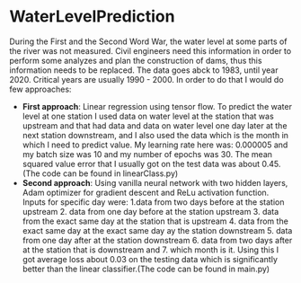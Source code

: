 # WaterLevelPrediction

During the First and the Second Word War, the water level at some parts of the river was not measured. Civil engineers need this information in order to perform some analyzes and plan the construction of dams, thus this information needs to be replaced. The data goes abck to 1983, until year 2020. Critical years are usually 1990 - 2000. In order to do that I would do few approaches:

- **First approach**: Linear regression using tensor flow. To predict the water level at one station I used data on water level at the station that was upstream and that had data and data on water level one day later at the next station downstream, and I also used the data which is the month in which I need to predict value. My learning rate here was: 0.000005 and my batch size was 10 and my number of epochs was 30. The mean squared value error that I usually got on the test data was about 0.45. (The code can be found in linearClass.py)
- **Second approach**: Using vanilla neural network with two hidden layers, Adam optimizer for gradient descent and ReLu activation function. Inputs for specific day were: 1.data from two days before at the station upstream 2. data from one day before at the station upstream 3. data from the exact same day at the station that is upstream 4. data from the exact same day at the exact same day ay the station downstream 5. data from one day after at the station downstream 6. data from two days after at the station that is downstream and 7. which month is it. Using this I got average loss about 0.03 on the testing data which is significantly better than the linear classifier.(The code can be found in main.py)
